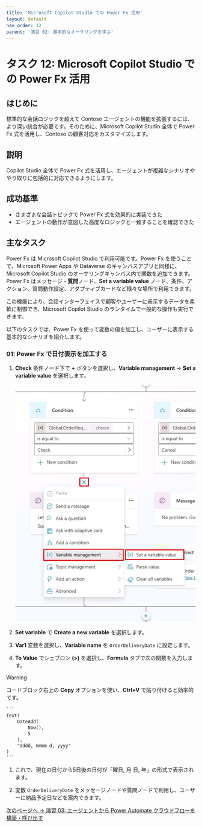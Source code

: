 ```yaml
---
title: 'Microsoft Copilot Studio での Power Fx 活用'
layout: default
nav_order: 12
parent: '演習 02: 基本的なオーサリングを学ぶ'
---
```


# タスク 12: Microsoft Copilot Studio での Power Fx 活用

## はじめに

標準的な会話ロジックを超えて Contoso エージェントの機能を拡張するには、より深い統合が必要です。そのために、Microsoft Copilot Studio 全体で Power Fx 式を活用し、Contoso の顧客対応をカスタマイズします。

## 説明

Copilot Studio 全体で Power Fx 式を活用し、エージェントが複雑なシナリオややり取りに包括的に対応できるようにします。

## 成功基準

- さまざまな会話トピックで Power Fx 式を効果的に実装できた
- エージェントの動作が意図した高度なロジックと一致することを確認できた

## 主なタスク

Power Fx は Microsoft Copilot Studio で利用可能です。Power Fx を使うことで、Microsoft Power Apps や Dataverse のキャンバスアプリと同様に、Microsoft Copilot Studio のオーサリングキャンバス内で関数を追加できます。Power Fx はメッセージ・**質問**ノード、**Set a variable value** ノード、条件、アクション、質問動作設定、アダプティブカードなど様々な場所で利用できます。

この機能により、会話インターフェイスで顧客やユーザーに表示するデータを柔軟に制御でき、Microsoft Copilot Studio のランタイムで一般的な操作も実行できます。

以下のタスクでは、Power Fx を使って変数の値を加工し、ユーザーに表示する基本的なシナリオを紹介します。

### 01: Power Fx で日付表示を加工する

1. **Check** 条件ノード下で **+** ボタンを選択し、**Variable management** → **Set a variable value** を選択します。

    ![mzgjfjh8.jpg](../../media/mzgjfjh8.jpg)

1. **Set variable** で **Create a new variable** を選択します。

1. **Var1** 変数を選択し、**Variable name** を `OrderDeliveryDate` に設定します。

1. **To Value** でシェブロン **(>)** を選択し、**Formula** タブで次の関数を入力します。

> [!WARNING]
> コードブロック右上の **Copy** オプションを使い、**Ctrl+V** で貼り付けると効率的です。

	```
	Text(
		DateAdd(
			Now(),
			5
		),
		"dddd, mmmm d, yyyy"
	)
	```

1. これで、現在の日付から5日後の日付が「曜日, 月 日, 年」の形式で表示されます。

1. 変数 `OrderDeliveryDate` をメッセージノードや質問ノードで利用し、ユーザーに納品予定日などを案内できます。

</details>

[次のページへ → 演習 03: エージェントから Power Automate クラウドフローを構築・呼び出す](../Ex03/Ex03.md)